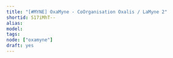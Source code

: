 ```yaml
---
title: "[#MYNE] OxaMyne - CoOrganisation Oxalis / LaMyne 2"
shortid: S17iMhT--
alias:
model:
tags:
node: ["oxamyne"]
draft: yes
---
```

